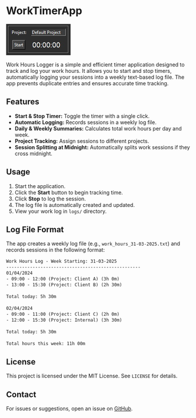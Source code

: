 # WorkTimerApp

 ![gui_image](/gui.jpg)

Work Hours Logger is a simple and efficient timer application designed to track and log your work hours. It allows you to start and stop timers, automatically logging your sessions into a weekly text-based log file. The app prevents duplicate entries and ensures accurate time tracking.

## Features
- **Start & Stop Timer:** Toggle the timer with a single click.
- **Automatic Logging:** Records sessions in a weekly log file.
- **Daily & Weekly Summaries:** Calculates total work hours per day and week.
- **Project Tracking:** Assign sessions to different projects.
- **Session Splitting at Midnight:** Automatically splits work sessions if they cross midnight.

## Usage
1. Start the application.
2. Click the **Start** button to begin tracking time.
3. Click **Stop** to log the session.
4. The log file is automatically created and updated.
5. View your work log in `logs/` directory.

## Log File Format
The app creates a weekly log file (e.g., `work_hours_31-03-2025.txt`) and records sessions in the following format:
```
Work Hours Log - Week Starting: 31-03-2025
---------------------------------------------------
01/04/2024
- 09:00 - 12:00 (Project: Client A) (3h 0m)
- 13:00 - 15:30 (Project: Client B) (2h 30m)

Total today: 5h 30m

02/04/2024
- 09:00 - 11:00 (Project: Client C) (2h 0m)
- 12:00 - 15:30 (Project: Internal) (3h 30m)

Total today: 5h 30m

Total hours this week: 11h 00m
```


## License
This project is licensed under the MIT License. See `LICENSE` for details.

## Contact
For issues or suggestions, open an issue on [GitHub](https://github.com/your-username/work-hours-logger/issues).

